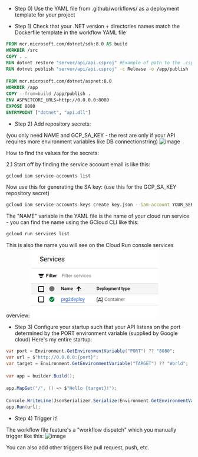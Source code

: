 - Step 0)
Use the YAML file from .github/workflows/ as a deployment template for your project

- Step 1)
Check that your .NET version + directories names match the Dockerfile template in the workflow YAML file
```Dockerfile
FROM mcr.microsoft.com/dotnet/sdk:8.0 AS build
WORKDIR /src
COPY . .
RUN dotnet restore "server/api/api.csproj" #Example of path to the .csproj file til deploy
RUN dotnet publish "server/api/api.csproj" -c Release -o /app/publish

FROM mcr.microsoft.com/dotnet/aspnet:8.0
WORKDIR /app
COPY --from=build /app/publish .
ENV ASPNETCORE_URLS=http://0.0.0.0:8080
EXPOSE 8080
ENTRYPOINT ["dotnet", "api.dll"]

```

- Step 2) Add repository secrets:

(you only need NAME and GCP_SA_KEY - the rest are only if your API requires more environment variables like DB connectionstring)
![image](https://github.com/user-attachments/assets/4402a677-7745-4a24-8487-822e630a82a2)


How to find the values for the secrets:

2.1 Start off by finding the service account email is like this:
```bash
gcloud iam service-accounts list
```

Now use this for generating the SA key: (use this for the GCP_SA_KEY repository secret)
```bash
gcloud iam service-accounts keys create key.json --iam-account YOUR_SERVICE_ACCOUNT_EMAIL
```

The "NAME" variable in the YAML file is the name of your cloud run service - you can find the name using the GCloud CLI like this:
```bash
gcloud run services list
```
This is also the name you will see on the Cloud Run console services overview:
![img.png](img.png)


- Step 3)
Configure your startup such that your API listens on the port determined by the PORT environment variable (supplied by Google cloud)
Here's my entire startup:
```csharp
var port = Environment.GetEnvironmentVariable("PORT") ?? "8080";
var url = $"http://0.0.0.0:{port}";
var target = Environment.GetEnvironmentVariable("TARGET") ?? "World";

var app = builder.Build();

app.MapGet("/", () => $"Hello {target}!");

Console.WriteLine(JsonSerializer.Serialize(Environment.GetEnvironmentVariables()));
app.Run(url);
```

- Step 4)
Trigger it!

The workflow file feature's a "workflow dispatch" which you manually trigger like this:
![image](https://github.com/user-attachments/assets/39e55349-9150-4b30-ba82-990d08c16a2f)

You can also add other triggers like pull request, push, etc.